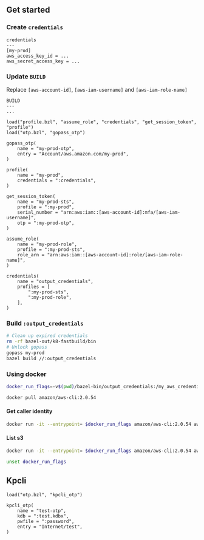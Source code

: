 ## Get started

### Create `credentials`
```text
credentials
---
[my-prod]
aws_access_key_id = ...
aws_secret_access_key = ...
```

### Update `BUILD`
Replace `[aws-account-id]`, `[aws-iam-username]` and `[aws-iam-role-name]`
```starlark
BUILD
---
...

load("profile.bzl", "assume_role", "credentials", "get_session_token", "profile")
load("otp.bzl", "gopass_otp")

gopass_otp(
    name = "my-prod-otp",
    entry = "Account/aws.amazon.com/my-prod",
)

profile(
    name = "my-prod",
    credentials = ":credentials",
)

get_session_token(
    name = "my-prod-sts",
    profile = ":my-prod",
    serial_number = "arn:aws:iam::[aws-account-id]:mfa/[aws-iam-username]",
    otp = ":my-prod-otp",
)

assume_role(
    name = "my-prod-role",
    profile = ":my-prod-sts",
    role_arn = "arn:aws:iam::[aws-account-id]:role/[aws-iam-role-name]",
)

credentials(
    name = "output_credentials",
    profiles = [
        ":my-prod-sts",
        ":my-prod-role",
    ],
)
```

### Build `:output_credentials`
```sh
# Clean up expired credentials
rm -rf bazel-out/k8-fastbuild/bin
# Unlock gopass
gopass my-prod
bazel build //:output_credentials
```

### Using docker
```sh
docker_run_flags=-v$(pwd)/bazel-bin/output_credentials:/my_aws_credentials\ -eAWS_SHARED_CREDENTIALS_FILE=/my_aws_credentials
```

```sh
docker pull amazon/aws-cli:2.0.54
```

#### Get caller identity
```sh
docker run -it --entrypoint= $docker_run_flags amazon/aws-cli:2.0.54 aws sts get-caller-identity --profile=my-prod-sts
```

#### List s3
```sh
docker run -it --entrypoint= $docker_run_flags amazon/aws-cli:2.0.54 aws s3 ls --profile=aqt-prod-sts --region=ap-east-1
```

```sh
unset docker_run_flags
```

## Kpcli
```starlark
load("otp.bzl", "kpcli_otp")

kpcli_otp(
    name = "test-otp",
    kdb = ":test.kdbx",
    pwfile = ":password",
    entry = "Internet/test",
)
```

